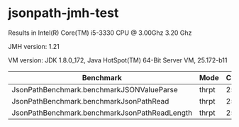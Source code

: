 # jsonpath-jmh-test

Results in Intel(R) Core(TM) i5-3330 CPU @ 3.00Ghz 3.20 Ghz

JMH version: 1.21

VM version: JDK 1.8.0_172, Java HotSpot(TM) 64-Bit Server VM, 25.172-b11

| Benchmark                                     | Mode  | Cnt | Score       | Error      | Units |
|-----------------------------------------------|-------|-----|-------------|------------|-------|
| JsonPathBenchmark.benchmarkJSONValueParse     | thrpt | 25  | 3082433.374 | ±49243.261 | ops/s |
| JsonPathBenchmark.benchmarkJsonPathRead       | thrpt | 25  | 975162.098  | ±29815.510 | ops/s |
| JsonPathBenchmark.benchmarkJsonPathReadLength | thrpt | 25  | 814167.206  | ±9731.026  | ops/s |
